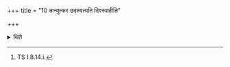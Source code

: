 +++
title = "10 तान्युत्कर उदस्यत्यति दिवस्पाहीति"

+++

<details><summary>थिते</summary>

10. With divaspāhi[^1] he throws them on the rubbish heap (Utkara).  

[^1]: TS I.8.14.i. 
</details>
